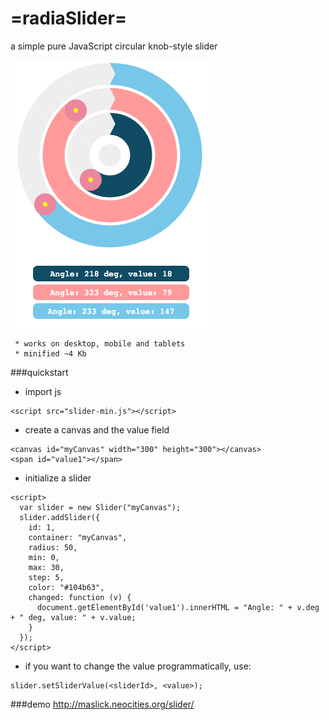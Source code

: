 # =radiaSlider=
a simple pure JavaScript circular knob-style slider

![alt tag](screenshot.png?raw=true "radioSlider")

```
 * works on desktop, mobile and tablets
 * minified ~4 Kb
```
###quickstart
- import js
```
<script src="slider-min.js"></script>
```
- create a canvas and the value field
```
<canvas id="myCanvas" width="300" height="300"></canvas>
<span id="value1"></span>
```
 - initialize a slider
```
<script>
  var slider = new Slider("myCanvas");
  slider.addSlider({
    id: 1,
    container: "myCanvas",
    radius: 50,
    min: 0,
    max: 30,
    step: 5,
    color: "#104b63",
    changed: function (v) {
      document.getElementById('value1').innerHTML = "Angle: " + v.deg + " deg, value: " + v.value;
    }
  });
</script>
```

- if you want to change the value programmatically, use:
```
slider.setSliderValue(<sliderId>, <value>);
```


###demo 
http://maslick.neocities.org/slider/

